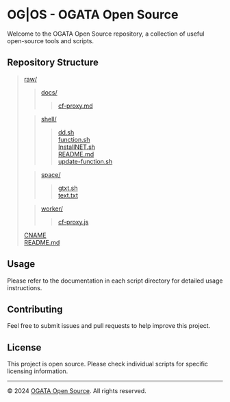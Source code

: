 # OG|OS - OGATA Open Source

Welcome to the OGATA Open Source repository, a collection of useful open-source tools and scripts.

## Repository Structure

> [raw/](.)  
>  > [docs/](docs/)  
>  >  > [cf-proxy.md](docs/cf-proxy.md)  
> 
>  > [shell/](shell/)  
>  >  > [dd.sh](shell/dd.sh)  
>  >  > [function.sh](shell/function.sh)  
>  >  > [InstallNET.sh](shell/InstallNET.sh)  
>  >  > [README.md](shell/README.md)  
>  >  > [update-function.sh](shell/update-function.sh)  
> 
>  > [space/](space/)  
>  >  > [gtxt.sh](space/gtxt.sh)  
>  >  > [text.txt](space/text.txt)  
> 
>  > [worker/](worker/)  
>  >  > [cf-proxy.js](worker/cf-proxy.js)  
>
> [CNAME](CNAME)  
> [README.md](README.md)  

## Usage

Please refer to the documentation in each script directory for detailed usage instructions.

## Contributing

Feel free to submit issues and pull requests to help improve this project.

## License

This project is open source. Please check individual scripts for specific licensing information.

---

© 2024 [OGATA Open Source](https://github.com/OG-Open-Source). All rights reserved.
